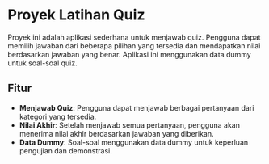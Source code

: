 # Proyek Latihan Quiz

Proyek ini adalah aplikasi sederhana untuk menjawab quiz. Pengguna dapat memilih jawaban dari beberapa pilihan yang tersedia dan mendapatkan nilai berdasarkan jawaban yang benar. Aplikasi ini menggunakan data dummy untuk soal-soal quiz.

## Fitur

- **Menjawab Quiz**: Pengguna dapat menjawab berbagai pertanyaan dari kategori yang tersedia.
- **Nilai Akhir**: Setelah menjawab semua pertanyaan, pengguna akan menerima nilai akhir berdasarkan jawaban yang diberikan.
- **Data Dummy**: Soal-soal menggunakan data dummy untuk keperluan pengujian dan demonstrasi.

